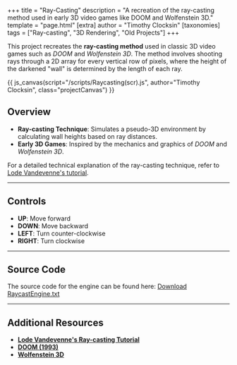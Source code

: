 +++
title = "Ray-Casting"
description = "A recreation of the ray-casting method used in early 3D video games like DOOM and Wolfenstein 3D."
template = "page.html"
[extra]
author = "Timothy Clocksin"
[taxonomies]
tags = ["Ray-casting", "3D Rendering", "Old Projects"]
+++

This project recreates the **ray-casting method** used in classic 3D video games such as *DOOM* and *Wolfenstein 3D*. The method involves shooting rays through a 2D array for every vertical row of pixels, where the height of the darkened "wall" is determined by the length of each ray.

{{ js_canvas(script="/scripts/Raycasting(scr).js", author="Timothy Clocksin", class="projectCanvas") }}

## Overview

- **Ray-casting Technique**: Simulates a pseudo-3D environment by calculating wall heights based on ray distances.
- **Early 3D Games**: Inspired by the mechanics and graphics of *DOOM* and *Wolfenstein 3D*.

For a detailed technical explanation of the ray-casting technique, refer to [Lode Vandevenne's tutorial](https://lodev.org/cgtutor/raycasting.html).

---

## Controls

- **UP**: Move forward
- **DOWN**: Move backward
- **LEFT**: Turn counter-clockwise
- **RIGHT**: Turn clockwise

---

## Source Code

The source code for the engine can be found here:
[Download RaycastEngine.txt](../Files/RaycastEngine.txt)

---

## Additional Resources

- **[Lode Vandevenne's Ray-casting Tutorial](https://lodev.org/cgtutor/raycasting.html)**
- **[DOOM (1993)](https://en.wikipedia.org/wiki/Doom_(1993_video_game))**
- **[Wolfenstein 3D](https://en.wikipedia.org/wiki/Wolfenstein_3D)**
